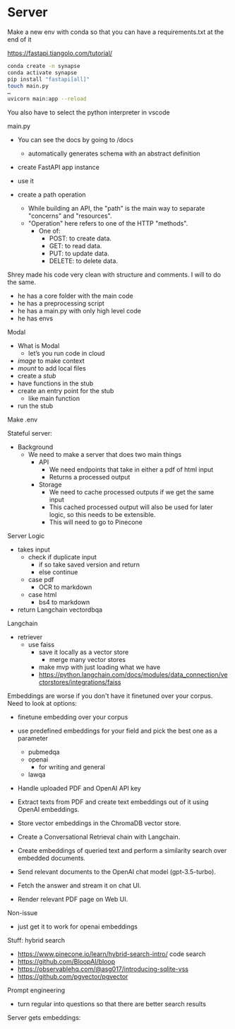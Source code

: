 # Server

Make a new env with conda so that you can have a requirements.txt at the end of it

https://fastapi.tiangolo.com/tutorial/

```sh
conda create -n synapse
conda activate synapse
pip install "fastapi[all]"
touch main.py
…
uvicorn main:app --reload
```

You also have to select the python interpreter in vscode

main.py

- You can see the docs by going to /docs
  - automatically generates schema with an abstract definition
- create FastAPI app instance
- use it
- create a path operation

  - While building an API, the "path" is the main way to separate "concerns" and "resources".
  - "Operation" here refers to one of the HTTP "methods".
    - One of:
      - POST: to create data.
      - GET: to read data.
      - PUT: to update data.
      - DELETE: to delete data.

Shrey made his code very clean with structure and comments. I will to do the same.

- he has a core folder with the main code
- he has a preprocessing script
- he has a main.py with only high level code
- he has envs

Modal

- What is Modal
  - let’s you run code in cloud
- _image_ to make context
- _mount_ to add local files
- create a _stub_
- have functions in the stub
- create an entry point for the stub
  - like main function
- run the stub

Make .env

Stateful server:

- Background
  - We need to make a server that does two main things
    - API
      - We need endpoints that take in either a pdf of html input
      - Returns a processed output
    - Storage
      - We need to cache processed outputs if we get the same input
      - This cached processed output will also be used for later logic, so this needs to be extensible.
      - This will need to go to Pinecone

Server Logic

- takes input
  - check if duplicate input
    - if so take saved version and return
    - else continue
  - case pdf
    - OCR to markdown
  - case html
    - bs4 to markdown
- return Langchain vectordbqa

Langchain

- retriever
  - use faiss
    - save it locally as a vector store
      - merge many vector stores
    - make mvp with just loading what we have
    - https://python.langchain.com/docs/modules/data_connection/vectorstores/integrations/faiss

Embeddings are worse if you don't have it finetuned over your corpus. Need to look at options:

- finetune embedding over your corpus
- use predefined embeddings for your field and pick the best one as a parameter

  - pubmedqa
  - openai
    - for writing and general
  - lawqa

- Handle uploaded PDF and OpenAI API key
- Extract texts from PDF and create text embeddings out of it using OpenAI embeddings.
- Store vector embeddings in the ChromaDB vector store.
- Create a Conversational Retrieval chain with Langchain.
- Create embeddings of queried text and perform a similarity search over embedded documents.
- Send relevant documents to the OpenAI chat model (gpt-3.5-turbo).
- Fetch the answer and stream it on chat UI.
- Render relevant PDF page on Web UI.

Non-issue

- just get it to work for openai embeddings

Stuff:
hybrid search

- https://www.pinecone.io/learn/hybrid-search-intro/
  code search
- https://github.com/BloopAI/bloop
- https://observablehq.com/@asg017/introducing-sqlite-vss
- https://github.com/pgvector/pgvector

Prompt engineering

- turn regular into questions so that there are better search results

Server gets embeddings:
